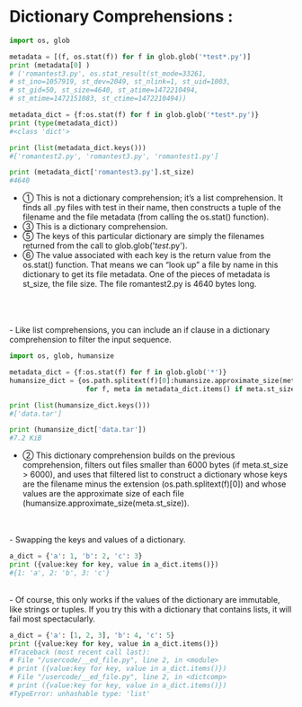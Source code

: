 # Dictionary Comprehensions :

```python
import os, glob

metadata = [(f, os.stat(f)) for f in glob.glob('*test*.py')]             #①
print (metadata[0] )                                                     #②
# ('romantest3.py', os.stat_result(st_mode=33261, 
# st_ino=1057919, st_dev=2049, st_nlink=1, st_uid=1003, 
# st_gid=50, st_size=4640, st_atime=1472210494, 
# st_mtime=1472151083, st_ctime=1472210494))

metadata_dict = {f:os.stat(f) for f in glob.glob('*test*.py')}           #③
print (type(metadata_dict))                                              #④
#<class 'dict'>

print (list(metadata_dict.keys()))                                       #⑤
#['romantest2.py', 'romantest3.py', 'romantest1.py']

print (metadata_dict['romantest3.py'].st_size)                           #⑥
#4640
```

-   ① This is not a dictionary comprehension; it’s a list comprehension. It finds all .py files with test in their name, then constructs a tuple of the filename and the file metadata (from calling the os.stat() function).
-   ③ This is a dictionary comprehension.
-   ⑤ The keys of this particular dictionary are simply the filenames returned from the call to glob.glob('*test*.py').
-   ⑥ The value associated with each key is the return value from the os.stat() function. That means we can “look up” a file by name in this dictionary to get its file metadata. One of the pieces of metadata is st_size, the file size. The file romantest2.py is 4640 bytes long.
</br>
</br>
</br>
-   Like list comprehensions, you can include an if clause in a dictionary comprehension to filter the input sequence.

```python
import os, glob, humansize

metadata_dict = {f:os.stat(f) for f in glob.glob('*')}                                  #①
humansize_dict = {os.path.splitext(f)[0]:humansize.approximate_size(meta.st_size)     
                   for f, meta in metadata_dict.items() if meta.st_size > 6000}         #②

print (list(humansize_dict.keys()))                                                     #③
#['data.tar']

print (humansize_dict['data.tar'])                                                      #④
#7.2 KiB
```

-   ② This dictionary comprehension builds on the previous comprehension, filters out files smaller than 6000 bytes (if meta.st_size > 6000), and uses that filtered list to construct a dictionary whose keys are the filename minus the extension (os.path.splitext(f)[0]) and whose values are the approximate size of each file (humansize.approximate_size(meta.st_size)).
</br>
</br>
-   Swapping the keys and values of a dictionary.

```python
a_dict = {'a': 1, 'b': 2, 'c': 3}
print ({value:key for key, value in a_dict.items()})
#{1: 'a', 2: 'b', 3: 'c'}
```
</br>
-   Of course, this only works if the values of the dictionary are immutable, like strings or tuples. If you try this with a dictionary that contains lists, it will fail most spectacularly.

```python
a_dict = {'a': [1, 2, 3], 'b': 4, 'c': 5}
print ({value:key for key, value in a_dict.items()})
#Traceback (most recent call last):
# File "/usercode/__ed_file.py", line 2, in <module>
# print ({value:key for key, value in a_dict.items()})
# File "/usercode/__ed_file.py", line 2, in <dictcomp>
# print ({value:key for key, value in a_dict.items()})
#TypeError: unhashable type: 'list'
```